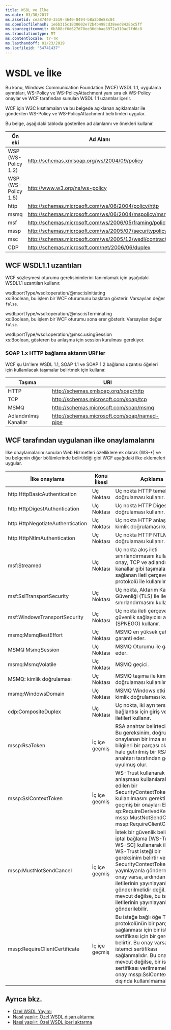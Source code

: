 ```yaml
---
title: WSDL ve İlke
ms.date: 03/30/2017
ms.assetid: cea87440-3519-4640-8494-b8a2b0e88c84
ms.openlocfilehash: 1e6b315c1830602e72b4b498cd38eed8428bc5ff
ms.sourcegitcommit: 6b308cf6d627d78ee36dbbae8972a310ac7fd6c8
ms.translationtype: MT
ms.contentlocale: tr-TR
ms.lasthandoff: 01/23/2019
ms.locfileid: "54741437"
---
```

# <a name="wsdl-and-policy"></a>WSDL ve İlke
Bu konu, Windows Communication Foundation (WCF) WSDL 1.1, uygulama ayrıntıları, WS-Policy ve WS-PolicyAttachment yanı sıra ek WS-Policy onaylar ve WCF tarafından sunulan WSDL 1.1 uzantılar içerir.  
  
 WCF için W3C kısıtlamaları ve bu belgede açıklanan açıklamalar ile gönderilen WS-Policy ve WS-PolicyAttachment belirtimleri uygular.  
  
 Bu belge, aşağıdaki tabloda gösterilen ad alanlarını ve önekleri kullanır.  
  
|Ön eki|Ad Alanı|  
|------------|---------------|  
|WSP (WS-Policy 1.2)|http://schemas.xmlsoap.org/ws/2004/09/policy|  
|WSP (WS-Policy 1.5)|http://www.w3.org/ns/ws-policy|  
|http|http://schemas.microsoft.com/ws/06/2004/policy/http|  
|msmq|http://schemas.microsoft.com/ws/06/2004/mspolicy/msmq|  
|msf|http://schemas.microsoft.com/ws/2006/05/framing/policy|  
|mssp|http://schemas.microsoft.com/ws/2005/07/securitypolicy|  
|msc|http://schemas.microsoft.com/ws/2005/12/wsdl/contract|  
|CDP|http://schemas.microsoft.com/net/2006/06/duplex|  
  
## <a name="wcf-wsdl11-extensions"></a>WCF WSDL1.1 uzantıları  
 WCF sözleşmesi oturumu gereksinimlerini tanımlamak için aşağıdaki WSDL1.1 uzantıları kullanır.  
  
 wsdl:portType/wsdl:operation/@msc:isInitiating  
 xs:Boolean, bu işlem bir WCF oturumunu başlatan gösterir. Varsayılan değer `false`.  
  
 wsdl:portType/wsdl:operation/@msc:isTerminating  
 xs:Boolean, bu işlem bir WCF oturumu sona erer gösterir. Varsayılan değer `false`.  
  
 wsdl:portType/wsdl:operation/@msc:usingSession  
 xs:Boolean, gösteren bu anlaşma için session kurulması gerekiyor.  
  
### <a name="soap-1x-http-binding-transport-uris"></a>SOAP 1.x HTTP bağlama aktarım URI'ler  
 WCF şu Urı'lere WSDL 1.1, SOAP 1.1 ve SOAP 1.2 bağlama uzantısı öğeleri için kullanılacak taşımalar belirtmek için kullanır.  
  
|Taşıma|URI|  
|---------------|---------|  
|HTTP|http://schemas.xmlsoap.org/soap/http|  
|TCP|http://schemas.microsoft.com/soap/tcp|  
|MSMQ|http://schemas.microsoft.com/soap/msmq|  
|Adlandırılmış Kanallar|http://schemas.microsoft.com/soap/named-pipe|  
  
## <a name="policy-assertions-implemented-by-wcf"></a>WCF tarafından uygulanan ilke onaylamalarını  
 İlke onaylamalarını sunulan Web Hizmetleri özelliklere ek olarak (WS-*) ve bu belgenin diğer bölümlerinde belirtildiği gibi WCF aşağıdaki ilke eklemeleri uygular.  
  
|İlke onaylama|Konu İlkesi|Açıklama|  
|----------------------|--------------------|-----------------|  
|http:HttpBasicAuthentication|Uç Noktası|Uç nokta HTTP temel kimlik doğrulaması kullanır.|  
|http:HttpDigestAuthentication|Uç Noktası|Uç nokta HTTP Digest kimlik doğrulaması kullanır.|  
|http:HttpNegotiateAuthentication|Uç Noktası|Uç nokta HTTP anlaşması kimlik doğrulaması kullanır.|  
|http:HttpNtlmAuthentication|Uç Noktası|Uç nokta HTTP NTLM kimlik doğrulaması kullanır.|  
|msf:Streamed|Uç Noktası|Uç nokta akış ileti sınırlandırmasını kullanır. Bu onay, TCP ve adlandırılmış kanallar gibi taşımalar için sağlanan ileti çerçeveleme protokolü ile kullanılır.|  
|msf:SslTransportSecurity|Uç Noktası|Uç nokta, Aktarım Katmanı Güvenliği (TLS) ile ileti sınırlandırmasını kullanır.|  
|msf:WindowsTransportSecurity|Uç Noktası|Uç nokta ileti çerçeveleme ile güvenlik sağlayıcısı anlaşması (SPNEGO) kullanır.|  
|msmq:MsmqBestEffort|Uç Noktası|MSMQ en yüksek çaba garanti eder.|  
|MSMQ:MsmqSession|Uç Noktası|MSMQ Oturumu ile garanti eder.|  
|msmq:MsmqVolatile|Uç Noktası|MSMQ geçici.|  
|MSMQ: kimlik doğrulaması|Uç Noktası|MSMQ taşıma ile kimlik doğrulaması kullanılır.|  
|msmq:WindowsDomain|Uç Noktası|MSMQ Windows etki alanı kimlik doğrulaması kullanır.|  
|cdp:CompositeDuplex|Uç Noktası|Uç nokta, iki ayrı ters taşıma bağlantısı için giriş ve çıkış iletileri kullanır.|  
|mssp:RsaToken|İç içe geçmiş|RSA anahtar belirteci onaylar. Bu gereksinim, doğrudan onaylanan bir imza anahtar bilgileri bir parçası olarak seri hale getirilmiş bir RSA anahtarı tarafından genellikle uyulmuş olur.|  
|mssp:SslContextToken|İç içe geçmiş|WS-Trust kullanarak ikili TLS anlaşması kullanılarak elde edilen bir SecurityContextToken kullanılmasını gerektirir. İç içe geçmiş bir onayları Ekle: sp:RequireDerivedKeys, mssp:MustNotSendCancel mssp:RequireClientCertificate.|  
|mssp:MustNotSendCancel|İç içe geçmiş|İstek bir güvenlik belirteci (k) iptal bağlama [WS-Trust, WS-SC] kullanarak iletileri WS-Trust isteği bir gereksinim belirtir verilen SecurityContextToken yayınlayanla gönderme. Bu onay varsa, ardından gibi istek iletilerinin yayınlayanla gönderilmelidir değil. Bu onay mevcut değilse, bu istek iletilerinin yayınlayanla gönderilebilir.|  
|mssp:RequireClientCertificate|İç içe geçmiş|Bu isteğe bağlı öğe TLSNEGO protokolünün bir parçası sağlanması için bir istemci sertifikası için bir gereksinim belirtir. Bu onay varsa, bir istemci sertifikası sağlanmalıdır. Bu onay mevcut değilse, bir istemci sertifikası verilmemelidir. Bu onay mssp:SslContextToken dışında kullanılmamalıdır.|  
  
## <a name="see-also"></a>Ayrıca bkz.
- [Özel WSDL Yayımı](../../../../docs/framework/wcf/samples/custom-wsdl-publication.md)
- [Nasıl yapılır: Özel WSDL dışarı aktarma](../../../../docs/framework/wcf/extending/how-to-export-custom-wsdl.md)
- [Nasıl yapılır: Özel WSDL içeri aktarma](../../../../docs/framework/wcf/extending/how-to-import-custom-wsdl.md)
